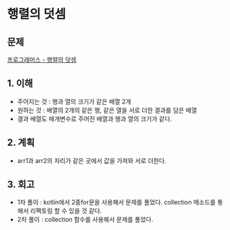 # 행렬의 덧셈
## 문제 
[프로그래머스 - 행렬의 덧셈](https://programmers.co.kr/learn/courses/30/lessons/12950)

## 1. 이해 
- 주어지는 것 : 행과 열의 크기가 같은 배열 2개 
- 원하는 것 : 배열의 2개의 같은 행, 같은 열을 서로 더한 결과를 담은 배열 
- 결과 배열도 매개변수로 주어진 배열과 행과 열의 크기가 같다.


## 2. 계획 
- arr1과 arr2의 자리가 같은 곳에서 값을 가져와 서로 더한다.

## 3. 회고 
- 1차 풀이 : kotlin에서 2중for문을 사용해서 문제를 풀었다. collection 메소드를 통해서 리팩토링 할 수 있을 것 같다.
- 2차 풀이 : collection 함수를 사용해서 문제를 풀었다.

